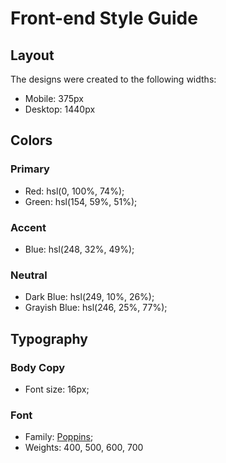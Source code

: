 # Front-end Style Guide

## Layout

The designs were created to the following widths:

- Mobile: 375px
- Desktop: 1440px

## Colors

### Primary

- Red: hsl(0, 100%, 74%); 
- Green: hsl(154, 59%, 51%);

### Accent

- Blue: hsl(248, 32%, 49%);

### Neutral

- Dark Blue: hsl(249, 10%, 26%); 
- Grayish Blue: hsl(246, 25%, 77%);

## Typography

### Body Copy

- Font size: 16px;

### Font

- Family: [Poppins](https://fonts.google.com/specimen/Poppins);
- Weights: 400, 500, 600, 700
